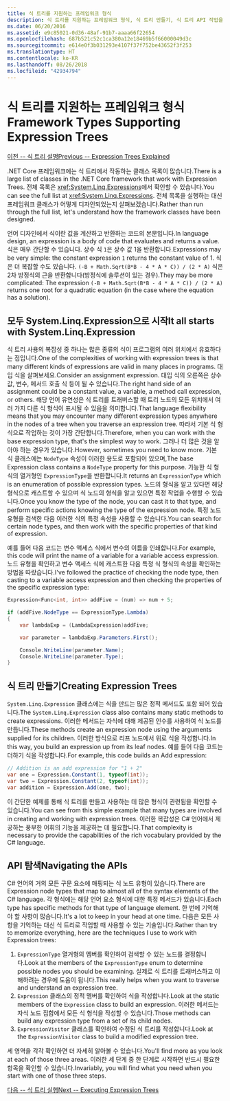 ```yaml
---
title: 식 트리를 지원하는 프레임워크 형식
description: 식 트리를 지원하는 프레임워크 형식, 식 트리 만들기, 식 트리 API 작업을 위한 기술에 대해 알아봅니다.
ms.date: 06/20/2016
ms.assetid: e9c85021-0d36-48af-91b7-aaaa66f22654
ms.openlocfilehash: 687b521c52c1ca380a12e18469b5f66000049d3c
ms.sourcegitcommit: e614e0f3b031293e4107f37f752be43652f3f253
ms.translationtype: HT
ms.contentlocale: ko-KR
ms.lasthandoff: 08/26/2018
ms.locfileid: "42934794"
---
```

# <a name="framework-types-supporting-expression-trees"></a><span data-ttu-id="cd9f1-103">식 트리를 지원하는 프레임워크 형식</span><span class="sxs-lookup"><span data-stu-id="cd9f1-103">Framework Types Supporting Expression Trees</span></span>

[<span data-ttu-id="cd9f1-104">이전 -- 식 트리 설명</span><span class="sxs-lookup"><span data-stu-id="cd9f1-104">Previous -- Expression Trees Explained</span></span>](expression-trees-explained.md)

<span data-ttu-id="cd9f1-105">.NET Core 프레임워크에는 식 트리에서 작동하는 클래스 목록이 많습니다.</span><span class="sxs-lookup"><span data-stu-id="cd9f1-105">There is a large list of classes in the .NET Core framework that work with Expression Trees.</span></span>
<span data-ttu-id="cd9f1-106">전체 목록은 <xref:System.Linq.Expressions>에서 확인할 수 있습니다.</span><span class="sxs-lookup"><span data-stu-id="cd9f1-106">You can see the full list at <xref:System.Linq.Expressions>.</span></span>
<span data-ttu-id="cd9f1-107">전체 목록을 실행하는 대신 프레임워크 클래스가 어떻게 디자인되었는지 살펴보겠습니다.</span><span class="sxs-lookup"><span data-stu-id="cd9f1-107">Rather than run through the full list, let's understand how the framework classes have been designed.</span></span>

<span data-ttu-id="cd9f1-108">언어 디자인에서 식이란 값을 계산하고 반환하는 코드의 본문입니다.</span><span class="sxs-lookup"><span data-stu-id="cd9f1-108">In language design, an expression is a body of code that evaluates and returns a value.</span></span> <span data-ttu-id="cd9f1-109">식은 매우 간단할 수 있습니다. 상수 식 `1`은 상수 값 1을 반환합니다.</span><span class="sxs-lookup"><span data-stu-id="cd9f1-109">Expressions may be very simple: the constant expression `1` returns the constant value of 1.</span></span> <span data-ttu-id="cd9f1-110">식은 더 복잡할 수도 있습니다. `(-B + Math.Sqrt(B*B - 4 * A * C)) / (2 * A)` 식은 2차 방정식의 근을 반환합니다(방정식에 솔루션이 있는 경우).</span><span class="sxs-lookup"><span data-stu-id="cd9f1-110">They may be more complicated: The expression `(-B + Math.Sqrt(B*B - 4 * A * C)) / (2 * A)` returns one root for a quadratic equation (in the case where the equation has a solution).</span></span>  

## <a name="it-all-starts-with-systemlinqexpression"></a><span data-ttu-id="cd9f1-111">모두 System.Linq.Expression으로 시작</span><span class="sxs-lookup"><span data-stu-id="cd9f1-111">It all starts with System.Linq.Expression</span></span>

<span data-ttu-id="cd9f1-112">식 트리 사용의 복잡성 중 하나는 많은 종류의 식이 프로그램의 여러 위치에서 유효하다는 점입니다.</span><span class="sxs-lookup"><span data-stu-id="cd9f1-112">One of the complexities of working with expression trees is that many different kinds of expressions are valid in many places in programs.</span></span> <span data-ttu-id="cd9f1-113">대입 식을 살펴보세요.</span><span class="sxs-lookup"><span data-stu-id="cd9f1-113">Consider an assignment expression.</span></span> <span data-ttu-id="cd9f1-114">대입 식의 오른쪽은 상수 값, 변수, 메서드 호출 식 등이 될 수 있습니다.</span><span class="sxs-lookup"><span data-stu-id="cd9f1-114">The right hand side of an assignment could be a constant value, a variable, a method call expression, or others.</span></span> <span data-ttu-id="cd9f1-115">해당 언어 유연성은 식 트리를 트래버스할 때 트리 노드의 모든 위치에서 여러 가지 다른 식 형식이 표시될 수 있음을 의미합니다.</span><span class="sxs-lookup"><span data-stu-id="cd9f1-115">That language flexibility means that you may encounter many different expression types anywhere in the nodes of a tree when you traverse an expression tree.</span></span> <span data-ttu-id="cd9f1-116">따라서 기본 식 형식으로 작업하는 것이 가장 간단합니다.</span><span class="sxs-lookup"><span data-stu-id="cd9f1-116">Therefore, when you can work with the base expression type, that's the simplest way to work.</span></span> <span data-ttu-id="cd9f1-117">그러나 더 많은 것을 알아야 하는 경우가 있습니다.</span><span class="sxs-lookup"><span data-stu-id="cd9f1-117">However, sometimes you need to know more.</span></span>
<span data-ttu-id="cd9f1-118">기본 식 클래스에는 `NodeType` 속성이 이러한 용도로 포함되어 있으며,</span><span class="sxs-lookup"><span data-stu-id="cd9f1-118">The base Expression class contains a `NodeType` property for this purpose.</span></span>
<span data-ttu-id="cd9f1-119">가능한 식 형식의 열거형인 `ExpressionType`을 반환합니다.</span><span class="sxs-lookup"><span data-stu-id="cd9f1-119">It returns an `ExpressionType` which is an enumeration of possible expression types.</span></span>
<span data-ttu-id="cd9f1-120">노드의 형식을 알고 있다면 해당 형식으로 캐스트할 수 있으며 식 노드의 형식을 알고 있으면 특정 작업을 수행할 수 있습니다.</span><span class="sxs-lookup"><span data-stu-id="cd9f1-120">Once you know the type of the node, you can cast it to that type, and perform specific actions knowing the type of the expression node.</span></span> <span data-ttu-id="cd9f1-121">특정 노드 유형을 검색한 다음 이러한 식의 특정 속성을 사용할 수 있습니다.</span><span class="sxs-lookup"><span data-stu-id="cd9f1-121">You can search for certain node types, and then work with the specific properties of that kind of expression.</span></span>

<span data-ttu-id="cd9f1-122">예를 들어 다음 코드는 변수 액세스 식에서 변수의 이름을 인쇄합니다.</span><span class="sxs-lookup"><span data-stu-id="cd9f1-122">For example, this code will print the name of a variable for a variable access expression.</span></span> <span data-ttu-id="cd9f1-123">노드 유형을 확인하고 변수 액세스 식에 캐스트한 다음 특정 식 형식의 속성을 확인하는 방법을 따랐습니다.</span><span class="sxs-lookup"><span data-stu-id="cd9f1-123">I've followed the practice of checking the node type, then casting to a variable access expression and then checking the properties of the specific expression type:</span></span>

```csharp
Expression<Func<int, int>> addFive = (num) => num + 5;

if (addFive.NodeType == ExpressionType.Lambda)
{
    var lambdaExp = (LambdaExpression)addFive;

    var parameter = lambdaExp.Parameters.First();

    Console.WriteLine(parameter.Name);
    Console.WriteLine(parameter.Type);
}
```

## <a name="creating-expression-trees"></a><span data-ttu-id="cd9f1-124">식 트리 만들기</span><span class="sxs-lookup"><span data-stu-id="cd9f1-124">Creating Expression Trees</span></span>

<span data-ttu-id="cd9f1-125">`System.Linq.Expression` 클래스에는 식을 만드는 많은 정적 메서드도 포함 되어 있습니다.</span><span class="sxs-lookup"><span data-stu-id="cd9f1-125">The `System.Linq.Expression` class also contains many static methods to create expressions.</span></span> <span data-ttu-id="cd9f1-126">이러한 메서드는 자식에 대해 제공된 인수를 사용하여 식 노드를 만듭니다.</span><span class="sxs-lookup"><span data-stu-id="cd9f1-126">These methods create an expression node using the arguments supplied for its children.</span></span> <span data-ttu-id="cd9f1-127">이러한 방식으로 리프 노드에서 위로 식을 작성합니다.</span><span class="sxs-lookup"><span data-stu-id="cd9f1-127">In this way, you build an expression up from its leaf nodes.</span></span> <span data-ttu-id="cd9f1-128">예를 들어 다음 코드는 더하기 식을 작성합니다.</span><span class="sxs-lookup"><span data-stu-id="cd9f1-128">For example, this code builds an Add expression:</span></span>

```csharp
// Addition is an add expression for "1 + 2"
var one = Expression.Constant(1, typeof(int));
var two = Expression.Constant(2, typeof(int));
var addition = Expression.Add(one, two);
```

<span data-ttu-id="cd9f1-129">이 간단한 예제를 통해 식 트리를 만들고 사용하는 데 많은 형식이 관련됨을 확인할 수 있습니다.</span><span class="sxs-lookup"><span data-stu-id="cd9f1-129">You can see from this simple example that many types are involved in creating and working with expression trees.</span></span> <span data-ttu-id="cd9f1-130">이러한 복잡성은 C# 언어에서 제공하는 풍부한 어휘의 기능을 제공하는 데 필요합니다.</span><span class="sxs-lookup"><span data-stu-id="cd9f1-130">That complexity is necessary to provide the capabilities of the rich vocabulary provided by the C# language.</span></span>

## <a name="navigating-the-apis"></a><span data-ttu-id="cd9f1-131">API 탐색</span><span class="sxs-lookup"><span data-stu-id="cd9f1-131">Navigating the APIs</span></span>
<span data-ttu-id="cd9f1-132">C# 언어의 거의 모든 구문 요소에 매핑되는 식 노드 유형이 있습니다.</span><span class="sxs-lookup"><span data-stu-id="cd9f1-132">There are Expression node types that map to almost all of the syntax elements of the C# language.</span></span> <span data-ttu-id="cd9f1-133">각 형식에는 해당 언어 요소 형식에 대한 특정 메서드가 있습니다.</span><span class="sxs-lookup"><span data-stu-id="cd9f1-133">Each type has specific methods for that type of language element.</span></span> <span data-ttu-id="cd9f1-134">한 번에 기억해야 할 사항이 많습니다.</span><span class="sxs-lookup"><span data-stu-id="cd9f1-134">It's a lot to keep in your head at one time.</span></span> <span data-ttu-id="cd9f1-135">다음은 모든 사항을 기억하는 대신 식 트리로 작업할 때 사용할 수 있는 기술입니다.</span><span class="sxs-lookup"><span data-stu-id="cd9f1-135">Rather than try to memorize everything, here are the techniques I use to work with Expression trees:</span></span>
1. <span data-ttu-id="cd9f1-136">`ExpressionType` 열거형의 멤버를 확인하여 검색할 수 있는 노드를 결정합니다.</span><span class="sxs-lookup"><span data-stu-id="cd9f1-136">Look at the members of the `ExpressionType` enum to determine possible nodes you should be examining.</span></span> <span data-ttu-id="cd9f1-137">실제로 식 트리를 트래버스하고 이해하려는 경우에 도움이 됩니다.</span><span class="sxs-lookup"><span data-stu-id="cd9f1-137">This really helps when you want to traverse and understand an expression tree.</span></span>
2. <span data-ttu-id="cd9f1-138">`Expression` 클래스의 정적 멤버를 확인하여 식을 작성합니다.</span><span class="sxs-lookup"><span data-stu-id="cd9f1-138">Look at the static members of the `Expression` class to build an expression.</span></span> <span data-ttu-id="cd9f1-139">이러한 메서드는 자식 노드 집합에서 모든 식 형식을 작성할 수 있습니다.</span><span class="sxs-lookup"><span data-stu-id="cd9f1-139">Those methods can build any expression type from a set of its child nodes.</span></span>
3. <span data-ttu-id="cd9f1-140">`ExpressionVisitor` 클래스를 확인하여 수정된 식 트리를 작성합니다.</span><span class="sxs-lookup"><span data-stu-id="cd9f1-140">Look at the `ExpressionVisitor` class to build a modified expression tree.</span></span>

<span data-ttu-id="cd9f1-141">세 영역을 각각 확인하면 더 자세히 알아볼 수 있습니다.</span><span class="sxs-lookup"><span data-stu-id="cd9f1-141">You'll find more as you look at each of those three areas.</span></span> <span data-ttu-id="cd9f1-142">이러한 세 단계 중 한 단계로 시작하면 반드시 필요한 항목을 확인할 수 있습니다.</span><span class="sxs-lookup"><span data-stu-id="cd9f1-142">Invariably, you will find what you need when you start with one of those three steps.</span></span>
 
 [<span data-ttu-id="cd9f1-143">다음 -- 식 트리 실행</span><span class="sxs-lookup"><span data-stu-id="cd9f1-143">Next -- Executing Expression Trees</span></span>](expression-trees-execution.md)
 
